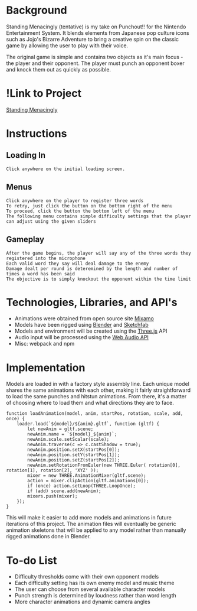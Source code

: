 # Background #

Standing Menacingly (tentative) is my take on Punchout!! for the Nintendo Entertainment System. It blends elements from Japanese pop culture icons such as Jojo's Bizarre Adventure to bring a creative spin on the classic game by allowing the user to play with their voice. 

The original game is simple and contains two objects as it's main focus - the player and their opponent. The player must punch an opponent boxer and knock them out as quickly as possible.


# !Link to Project #

[Standing Menacingly](https://echin522.github.io/Standing-Menacingly/)

# Instructions #

## Loading In ##
    Click anywhere on the initial loading screen. 
## Menus ##
    Click anywhere on the player to register three words
    To retry, just click the button on the bottom right of the menu
    To proceed, click the button the bottom left of the menu
    The following menu contains simple difficulty settings that the player can adjust using the given sliders
## Gameplay ##
    After the game begins, the player will say any of the three words they registered into the microphone
    Each valid word they say will deal damage to the enemy
    Damage dealt per round is deteremined by the length and number of times a word has been said
    The objective is to simply knockout the opponent within the time limit

# Technologies, Libraries, and API's #

- Animations were obtained from open source site [Mixamo](https://www.mixamo.com/#/) 
- Models have been rigged using [Blender]() and [Sketchfab](https://sketchfab.com/tags/blender)
- Models and environment will be created using the [Three.js](https://threejs.org/) API
- Audio input will be processed using the [Web Audio API](https://developer.mozilla.org/en-US/docs/Web/API/Web_Audio_API/Using_Web_Audio_API)
- Misc: webpack and npm


# Implementation #

Models are loaded in with a factory style assembly line. Each unique model shares the same animations with each other, making it fairly straightforward to load the same punches and hitstun animations. From there, it's a matter of choosing where to load them and what directions they are to face.

```
function loadAnimation(model, anim, startPos, rotation, scale, add, once) {
    loader.load(`${model}/${anim}.gltf`, function (gltf) {
        let newAnim = gltf.scene;
        newAnim.name = `${model}_${anim}`;
        newAnim.scale.setScalar(scale);
        newAnim.traverse(c => c.castShadow = true);
        newAnim.position.setX(startPos[0]);
        newAnim.position.setY(startPos[1]);
        newAnim.position.setZ(startPos[2]);
        newAnim.setRotationFromEuler(new THREE.Euler( rotation[0], rotation[1], rotation[2], 'XYZ' ));
        mixer = new THREE.AnimationMixer(gltf.scene);
        action = mixer.clipAction(gltf.animations[0]);
        if (once) action.setLoop(THREE.LoopOnce);
        if (add) scene.add(newAnim);
        mixers.push(mixer);
    });
}
```

This will make it easier to add more models and animations in future iterations of this project. The animation files will eventually be generic animation skeletons that will be applied to any model rather than manually rigged animations done in Blender.

# To-do List #

- Difficulty thresholds come with their own opponent models
- Each difficulty setting has its own enemy model and music theme
- The user can choose from several available character models
- Punch strength is determined by loudness rather than word length
- More character animations and dynamic camera angles
